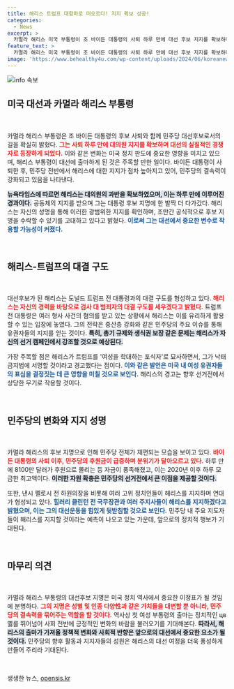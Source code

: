 ```yaml
---
title: 해리스 트럼프 대항마로 떠오르다! 지지 확보 성공!
categories:
  - News
excerpt: >
  카멀라 해리스 미국 부통령이 조 바이든 대통령의 사퇴 하루 만에 대선 후보 지지를 확보하며 트럼프와의 대결 구도가 확립됐다. 민주당의 단결과 강력한 후원금이 몰리는 가운데, 해리스는 여성 권리 문제를 앞세워 선거전을 선도할 예정이다.
feature_text: >
  카멀라 해리스 미국 부통령이 조 바이든 대통령의 사퇴 하루 만에 대선 후보 지지를 확보하며 트럼프와의 대결 구도가 확립됐다. 민주당의 단결과 강력한 후원금이 몰리는 가운데, 해리스는 여성 권리 문제를 앞세워 선거전을 선도할 예정이다.
image: 'https://www.behealthy4u.com/wp-content/uploads/2024/06/koreanews.jpg'
---
```


<p><img src="https://www.behealthy4u.com/wp-content/uploads/2024/06/koreanews.jpg" alt="info 속보" /></p>

<h2 data-ke-size="size26">미국 대선과 카멀라 해리스 부통령</h2>

<p data-ke-size="size16">&nbsp;</p>

<p>카멀라 해리스 부통령은 조 바이든 대통령의 후보 사퇴와 함께 민주당 대선후보로서의 길을 확실히 밝혔다. <b><span style="color: #ee2323;">그는 사퇴 하루 만에 대의원 지지를 확보하며 대선의 실질적인 경쟁자로 등장하게 되었다.</span></b>  이와 같은 변화는 미국 정치 판도에 중요한 영향을 미치고 있으며, 해리스 부통령이 대선에 출마하게 된 것은 주목할 만한 일이다. 바이든 대통령이 사퇴한 후, 민주당 전반에서 해리스에 대한 지지가 점차 높아지고 있어, 민주당의 결속력이 강화되고 있음을 나타낸다.</p>

<p><b><span style="background-color: #21538527;">뉴욕타임스에 따르면 해리스는 대의원의 과반을 확보하였으며, 이는 하루 만에 이루어진 경과이다.</span></b> 공동체의 지지를 받으며 그는 대통령 후보 지명에 한 발짝 더 다가갔다. 해리스는 자신의 성명을 통해 이러한 광범위한 지지를 확인하며, 조만간 공식적으로 후보 지명을 수락할 수 있기를 고대하고 있다고 밝혔다. <b><span style="color: #1a5490;">이로써 그는 대선에서 중요한 변수로 작용할 가능성이 커졌다.</span></b></p>

<p data-ke-size="size16">&nbsp;</p>

<h2 data-ke-size="size26">해리스-트럼프의 대결 구도</h2>

<p data-ke-size="size16">&nbsp;</p>

<p>대선후보가 된 해리스는 도널드 트럼프 전 대통령과의 대결 구도를 형성하고 있다. <b><span style="color: #ee2323;">해리스는 자신의 경력을 바탕으로 검사 대 범죄자의 대결 구도를 세우겠다고 밝혔다.</span></b> 트럼프 전 대통령은 여러 형사 사건의 혐의를 받고 있는 상황에서 해리스는 이를 유리하게 활용할 수 있는 입장에 놓였다. 그의 전략은 중산층 강화와 같은 민주당의 주요 이슈를 통해 유권자들의 지지를 얻는 것이다. <b><span style="background-color: #21538527;">특히, 총기 규제와 생식권 보장 같은 문제는 해리스가 자신의 선거 캠페인에서 강조할 것으로 예상된다.</span></b></p>

<p>가장 주목할 점은 해리스가 트럼프를 '여성을 학대하는 포식자'로 묘사하면서, 그가 낙태 금지법에 서명할 것이라고 경고했다는 점이다. <b><span style="color: #1a5490;">이와 같은 발언은 미국 내 여성 유권자들의 표심을 결정짓는 데 큰 영향을 미칠 것으로 보인다.</span></b> 해리스의 경고는 향후 선거전에서 상당한 무기로 작용할 것이다.</p>

<p data-ke-size="size16">&nbsp;</p>

<h2 data-ke-size="size26">민주당의 변화와 지지 성명</h2>

<p data-ke-size="size16">&nbsp;</p>

<p>카멀라 해리스의 후보 지명으로 인해 민주당 전체가 재편되는 모습을 보이고 있다. <b><span style="color: #ee2323;">바이든 대통령의 사퇴 이후, 민주당의 후원금이 급증하며 분위기가 달아오르고 있다.</span></b> 하루 만에 8100만 달러가 후원으로 몰리는 등 자금이 풍족해졌고, 이는 2020년 이후 하루 모금한 최고액이다. <b><span style="background-color: #21538527;">이러한 자원 확충은 민주당의 선거전에서 큰 이점을 제공할 것이다.</span></b></p>

<p>또한, 낸시 펠로시 전 하원의장을 비롯해 여러 고위 정치인들이 해리스를 지지하며 연대가 형성되고 있다. <b><span style="color: #1a5490;">힐러리 클린턴 전 국무장관과 여러 주지사들이 해리스를 지지하겠다고 밝혔으며, 이는 그의 대선운동을 힘있게 뒷받침할 것으로 보인다.</span></b> 민주당 내 주요 지도자들이 해리스를 지지할 것이라는 예측이 나오고 있는 가운데, 앞으로의 정치적 행보가 기대된다.</p>

<p data-ke-size="size16">&nbsp;</p>

<h2 data-ke-size="size26">마무리 의견</h2>

<p data-ke-size="size16">&nbsp;</p>

<p>카멀라 해리스 부통령의 대선후보 지명은 미국 정치 역사에서 중요한 이정표가 될 것임에 분명하다. <b><span style="color: #ee2323;">그의 지명은 성별 및 인종 다양性과 같은 가치들을 대변할 뿐 아니라, 민주당의 결속력을 묶어주는 역할을 할 것이다.</span></b> 역사상 첫 여성 부통령의 출마는 정치적인 цв옗를 뛰어넘어 사회 전반에 긍정적인 변화의 바람을 불러오기를 기대해본다. <b><span style="background-color: #21538527;">따라서, 해리스의 출마가 가져올 정책적 변화와 사회적 반향은 앞으로의 대선에서 중요한 요소가 될 것이다.</span></b> 민주당의 향후 활동과 지지자들의 성원은 해리스의 대선 여정을 더욱 풍성하게 만들어 주리라 기대된다.</p>

<p data-ke-size="size16">&nbsp;</p>
생생한 뉴스, <a href="https://opensis.kr" rel="dofollow">opensis.kr</a>


